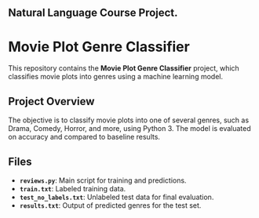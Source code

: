 ## Natural Language Course Project.

# Movie Plot Genre Classifier

This repository contains the **Movie Plot Genre Classifier** project, which classifies movie plots into genres using a machine learning model.

## Project Overview

The objective is to classify movie plots into one of several genres, such as Drama, Comedy, Horror, and more, using Python 3. The model is evaluated on accuracy and compared to baseline results.

## Files

- **`reviews.py`**: Main script for training and predictions.
- **`train.txt`**: Labeled training data.
- **`test_no_labels.txt`**: Unlabeled test data for final evaluation.
- **`results.txt`**: Output of predicted genres for the test set.
